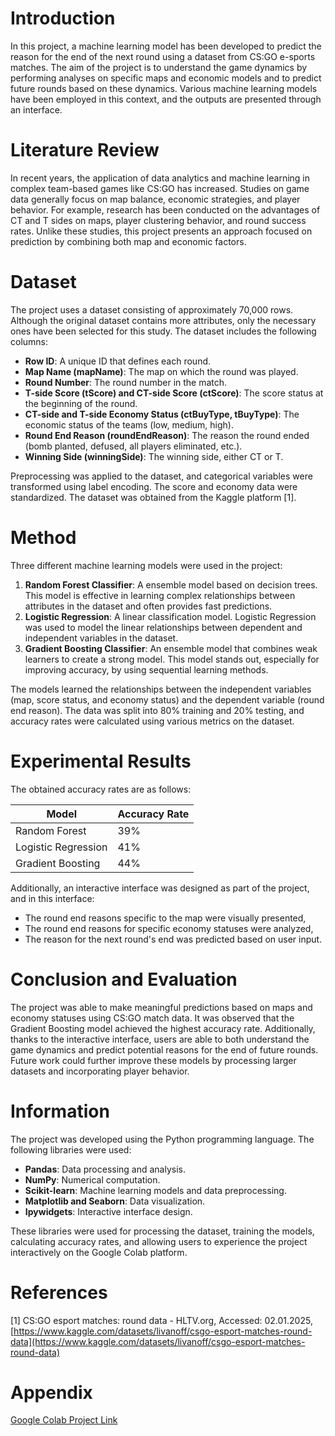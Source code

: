 # Introduction

In this project, a machine learning model has been developed to predict the reason for the end of the next round using a dataset from CS:GO e-sports matches. The aim of the project is to understand the game dynamics by performing analyses on specific maps and economic models and to predict future rounds based on these dynamics. Various machine learning models have been employed in this context, and the outputs are presented through an interface.

# Literature Review

In recent years, the application of data analytics and machine learning in complex team-based games like CS:GO has increased. Studies on game data generally focus on map balance, economic strategies, and player behavior. For example, research has been conducted on the advantages of CT and T sides on maps, player clustering behavior, and round success rates. Unlike these studies, this project presents an approach focused on prediction by combining both map and economic factors.

# Dataset

The project uses a dataset consisting of approximately 70,000 rows. Although the original dataset contains more attributes, only the necessary ones have been selected for this study. The dataset includes the following columns:

- **Row ID**: A unique ID that defines each round.
- **Map Name (mapName)**: The map on which the round was played.
- **Round Number**: The round number in the match.
- **T-side Score (tScore) and CT-side Score (ctScore)**: The score status at the beginning of the round.
- **CT-side and T-side Economy Status (ctBuyType, tBuyType)**: The economic status of the teams (low, medium, high).
- **Round End Reason (roundEndReason)**: The reason the round ended (bomb planted, defused, all players eliminated, etc.).
- **Winning Side (winningSide)**: The winning side, either CT or T.

Preprocessing was applied to the dataset, and categorical variables were transformed using label encoding. The score and economy data were standardized. The dataset was obtained from the Kaggle platform \[1\].

# Method

Three different machine learning models were used in the project:

1. **Random Forest Classifier**: A ensemble model based on decision trees. This model is effective in learning complex relationships between attributes in the dataset and often provides fast predictions.
2. **Logistic Regression**: A linear classification model. Logistic Regression was used to model the linear relationships between dependent and independent variables in the dataset.
3. **Gradient Boosting Classifier**: An ensemble model that combines weak learners to create a strong model. This model stands out, especially for improving accuracy, by using sequential learning methods.

The models learned the relationships between the independent variables (map, score status, and economy status) and the dependent variable (round end reason). The data was split into 80% training and 20% testing, and accuracy rates were calculated using various metrics on the dataset.

# Experimental Results

The obtained accuracy rates are as follows:

| Model               | Accuracy Rate |
|---------------------|---------------|
| Random Forest       | 39%           |
| Logistic Regression | 41%           |
| Gradient Boosting   | 44%           |

Additionally, an interactive interface was designed as part of the project, and in this interface:

- The round end reasons specific to the map were visually presented,
- The round end reasons for specific economy statuses were analyzed,
- The reason for the next round's end was predicted based on user input.

# Conclusion and Evaluation

The project was able to make meaningful predictions based on maps and economy statuses using CS:GO match data. It was observed that the Gradient Boosting model achieved the highest accuracy rate. Additionally, thanks to the interactive interface, users are able to both understand the game dynamics and predict potential reasons for the end of future rounds. Future work could further improve these models by processing larger datasets and incorporating player behavior.

# Information

The project was developed using the Python programming language. The following libraries were used:

- **Pandas**: Data processing and analysis.
- **NumPy**: Numerical computation.
- **Scikit-learn**: Machine learning models and data preprocessing.
- **Matplotlib and Seaborn**: Data visualization.
- **Ipywidgets**: Interactive interface design.

These libraries were used for processing the dataset, training the models, calculating accuracy rates, and allowing users to experience the project interactively on the Google Colab platform.

# References

[1] CS:GO esport matches: round data - HLTV.org, Accessed: 02.01.2025, [https://www.kaggle.com/datasets/livanoff/csgo-esport-matches-round-data](https://www.kaggle.com/datasets/livanoff/csgo-esport-matches-round-data)

# Appendix

[Google Colab Project Link](https://colab.research.google.com/drive/15YozWUYVQqfxdenIl_jmyBJZeFbwOlGr?usp=sharing)
